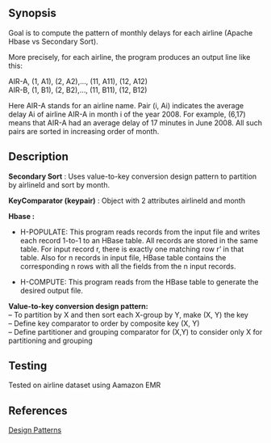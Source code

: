 ## Synopsis

Goal is to compute the pattern of monthly delays for each airline (Apache Hbase vs Secondary Sort).  

More precisely, for each airline, the program produces an output line like this:  

AIR-A, (1, A1), (2, A2),…, (11, A11), (12, A12)  
AIR-B, (1, B1), (2, B2),…, (11, B11), (12, B12)  
  
Here AIR-A stands for an airline name. Pair (i, Ai) indicates the average delay Ai of airline AIR-A in month i of the year 2008. For example, (6,17) means
that AIR-A had an average delay of 17 minutes in June 2008. All such pairs are sorted in increasing order of month.


## Description

**Secondary Sort** : Uses value-to-key conversion design pattern to partition by airlineId and sort by month.  
  
**KeyComparator (keypair)** : Object with 2 attributes airlineId and month  
  
**Hbase :**  

  * H-POPULATE: This program reads records from the input file and writes each record 1-to-1 to an HBase table. All records are stored in the same table. For input record r, there is exactly one matching row r’ in that table. Also for n records in input file, HBase table contains the corresponding n rows with all the fields from the n input records.  
  
  * H-COMPUTE: This program reads from the HBase table to generate the desired output file.   
  
**Value-to-key conversion design pattern:**  
– To partition by X and then sort each X-group by Y, make (X, Y) the key  
– Define key comparator to order by composite key (X, Y)  
– Define partitioner and grouping comparator for (X,Y) to consider only X for partitioning and grouping  

## Testing  

Tested on airline dataset using Aamazon EMR

## References  

[Design Patterns](http://www.ccs.neu.edu/home/mirek/classes/2012-F-CS6240/Slides/4-DesignPatterns.pdf)  